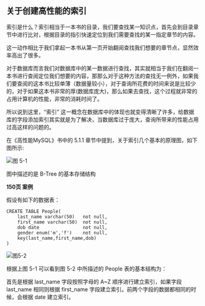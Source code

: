 ## 关于创建高性能的索引

索引是什么？索引相当于一本书的目录，我们要查找某一知识点，首先会到目录章节中进行比对，根据目录的指引快速定位到我们需要查找的某一指定章节的内容。

这一动作相比于我们拿起一本书从第一页开始翻阅查找我们想要的章节点，显然效率高出了很多。

对于数据库而言我们对数据库中的某一数据进行查找，其实就相当于我们在翻阅一本书进行查阅定位我们想要的内容，那那么对于这种方法的查找无一例外，如果我们要查阅的这本书比较单薄（数据量较小），对于查询所花费的时间来说是比较少的，对于如果这本书非常的厚(数据库庞大)，那么如果去查找，这个过程就非常的占用计算机的性能，非常的消耗时间了。

所以说到这里，“索引” 这一概念在数据库中的体现也就变得清晰了许多，给数据库的字段添加索引其实就是为了解决，当数据库过于庞大，查询所带来的性能占用过高这样的问题的。

在《高性能MySQL》书中的 5.1.1 章节中提到，关于索引几个基本的原理图，如下图所示:

![ 图 5-1 ](https://peggy-top.oss-cn-hangzhou.aliyuncs.com/TyporaImgimage-20221230112727334.png)

图中描述的是 B-Tree 的基本存储结构

**150页 案例**

假设有如下的数据表：

~~~ mysql
CREATE TABLE People(
    last_name varchar(50) 	not null,
    first_name varchar(50) 	not null,
    dob date 				not null,
    gender enum('m','f')	not null,
    key(last_name,first_name,dob)
)
~~~



![ 图5-2 ](https://peggy-top.oss-cn-hangzhou.aliyuncs.com/TyporaImgimage-20221230122051772.png)

根据上图 5-1 可以看到图 5-2 中所描述的 People 表的基本结构为：

首先是根据 last_name 字段按照字母的 A~Z 顺序进行建立索引，如果字段 last_name 相同则根据 first_name 字段建立索引。前两个字段的数据都相同的时候，会根据 date 建立索引。


